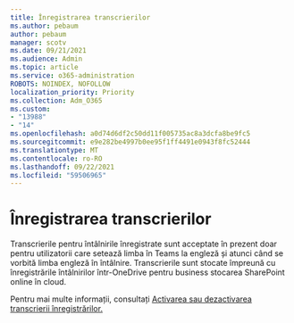 ```yaml
---
title: Înregistrarea transcrierilor
ms.author: pebaum
author: pebaum
manager: scotv
ms.date: 09/21/2021
ms.audience: Admin
ms.topic: article
ms.service: o365-administration
ROBOTS: NOINDEX, NOFOLLOW
localization_priority: Priority
ms.collection: Adm_O365
ms.custom:
- "13988"
- "14"
ms.openlocfilehash: a0d74d6df2c50dd11f005735ac8a3dcfa8be9fc5
ms.sourcegitcommit: e9e282be4997b0ee95f1ff4491e0943f8fc52444
ms.translationtype: MT
ms.contentlocale: ro-RO
ms.lasthandoff: 09/22/2021
ms.locfileid: "59506965"
---
```

# <a name="recording-transcriptions"></a>Înregistrarea transcrierilor

Transcrierile pentru întâlnirile înregistrate sunt acceptate în prezent doar pentru utilizatorii care setează limba în Teams la engleză și atunci când se vorbită limba engleză în întâlnire. Transcrierile sunt stocate împreună cu înregistrările întâlnirilor într-OneDrive pentru business stocarea SharePoint online în cloud.

Pentru mai multe informații, consultați [Activarea sau dezactivarea transcrierii înregistrărilor.](https://docs.microsoft.com/microsoftteams/cloud-recording#turn-on-or-turn-off-recording-transcription)